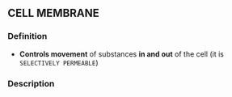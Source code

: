 ## CELL MEMBRANE
### Definition
 - **Controls movement** of substances **in and out** of the cell (it is `SELECTIVELY PERMEABLE`)

### Description
